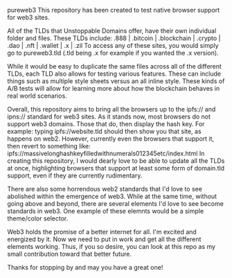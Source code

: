 pureweb3
This repository has been created to test native browser support for web3 sites.

All of the TLDs that Unstoppable Domains offer, have their own individual folder and files. These TLDs include:
.888 | .bitcoin | .blockchain | .crypto | .dao | .nft | .wallet | .x | .zil
To access any of these sites, you would simply go to pureweb3.tld (.tld being .x for example if you wanted the .x version).

While it would be easy to duplicate the same files across all of the different TLDs, each TLD also allows for testing various features. These can include things such as multiple style sheets versus an all inline style. These kinds of A/B tests will allow for learning more about how the blockchain behaves in real world scenarios.

Overall, this repository aims to bring all the browsers up to the ipfs:// and ipns:// standard for web3 sites.
As it stands now, most browsers do not support web3 domains. Those that do, then display the hash key. For example:
typing ipfs://website.tld should then show you that site, as happens on web2. However, currently even the browsers that support it, then revert to something like:
ipfs://massivelonghashkeyfilledwithnumerals012345etc/index.html
In creating this repository, I would dearly love to be able to update all the TLDs at once, highlighting browsers that support at least some form of domain.tld support, even if they are currently rudimentary. 

There are also some horrendous web2 standards that I'd love to see abolished within the emergence of web3. While at the same time, without going above and beyond, there are several elements I'd love to see become standards in web3. One example of these elemnts would be a simple theme/color selector.

Web3 holds the promise of a better internet for all. I'm excited and energized by it. Now we need to put in work and get all the different elements working. Thus, if you so desire, you can look at this repo as my small contribution toward that better future.

Thanks for stopping by and may you have a great one!
